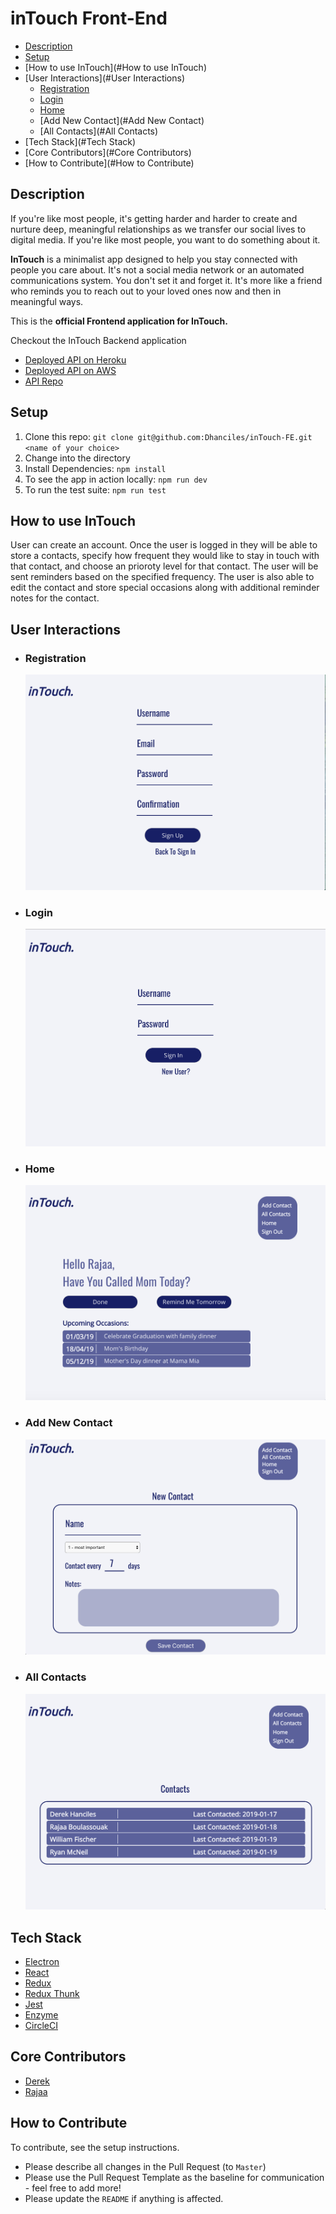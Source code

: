 # inTouch Front-End

* [Description](#description)
* [Setup](#Setup)
* [How to use InTouch](#How to use InTouch)
* [User Interactions](#User Interactions)
	* [Registration](#Registration)
  * [Login](#Login)
  * [Home](#Home)
  * [Add New Contact](#Add New Contact)
  * [All Contacts](#All Contacts)
* [Tech Stack](#Tech Stack)
* [Core Contributors](#Core Contributors)
* [How to Contribute](#How to Contribute)

## Description

If you're like most people, it's getting harder and harder to create and nurture deep, meaningful relationships as we transfer our social lives to digital media. If you're like most people, you want to do something about it.

**InTouch** is a minimalist app designed to help you stay connected with people you care about. It's not a social media network or an automated communications system. You don't set it and forget it. It's more like a friend who reminds you to reach out to your loved ones now and then in meaningful ways.

This is the **official Frontend application for InTouch.**

Checkout the InTouch Backend application
* [Deployed API on Heroku](https://in-touch-dev.herokuapp.com/api/v1/data/)
* [Deployed API on AWS](http://intouch-be-dev.us-west-2.elasticbeanstalk.com/api/v1/data/)
* [API Repo](https://github.com/ryan-mcneil/inTouch-BE)

## Setup
1. Clone this repo: `git clone git@github.com:Dhanciles/inTouch-FE.git <name of your choice>`
1. Change into the directory
1. Install Dependencies: `npm install`
1. To see the app in action locally: `npm run dev`
1. To run the test suite: `npm run test`

## How to use InTouch
User can create an account. Once the user is logged in they will be able to store a contacts, specify how frequent they would like to stay in touch with that contact, and choose an prioroty level for that contact. The user will be sent reminders based on the specified frequency. The user is also able to edit the contact and store special occasions along with additional reminder notes for the contact.

## User Interactions

* ### Registration

  ![](images/Screen%20Shot%202019-02-21%20at%2012.35.49%20PM.png)
  
* ### Login

  ![](images/Screen%20Shot%202019-02-21%20at%2012.35.29%20PM.png)
  
* ### Home 

  ![](images/Screen%20Shot%202019-02-21%20at%2012.36.28%20PM.png)
  
* ### Add New Contact

  ![](images/Screen%20Shot%202019-02-21%20at%2012.36.49%20PM.png)
  
* ### All Contacts

  ![](images/Screen%20Shot%202019-02-21%20at%2012.36.10%20PM.png)

## Tech Stack
* [Electron](https://electronjs.org/)
* [React](https://reactjs.org/)
* [Redux](https://redux.js.org/)
* [Redux Thunk](https://github.com/reduxjs/redux-thunk)
* [Jest](https://jestjs.io/)
* [Enzyme](https://airbnb.io/enzyme/)
* [CircleCI](https://circleci.com/)

## Core Contributors
* [Derek](https://github.com/Dhanciles)
* [Rajaa](https://github.com/RajaaBoulassouak)

## How to Contribute
To contribute, see the setup instructions.
* Please describe all changes in the Pull Request (to `Master`)
* Please use the Pull Request Template as the baseline for communication - feel free to add more!
* Please update the `README` if anything is affected.
